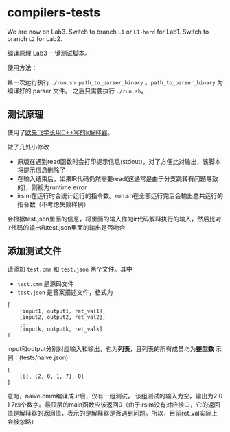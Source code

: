 # compilers-tests

We are now on Lab3. Switch to branch `L1` or `L1-hard` for Lab1. Switch to branch `L2` for Lab2.

编译原理 Lab3 一键测试脚本。

使用方法：

第一次运行执行 `./run.sh path_to_parser_binary` 。`path_to_parser_binary` 为编译好的 parser 文件。 
之后只需要执行 `./run.sh`。 

## 测试原理

使用了[欧先飞学长用C++写的ir解释器](https://www.github.com/wierton/irsim)。

做了几处小修改

- 原版在遇到read函数时会打印提示信息(stdout)，对了方便比对输出，该脚本将提示信息删除了
- 在输入结束后，如果IR代码仍然需要read(这通常是由于分支跳转有问题导致的)，则视为runtime error
- irsim在运行时会统计运行的指令数。run.sh在全部运行完后会输出总共运行的指令数（不考虑失败样例）

会根据test.json里面的信息，将里面的输入作为ir代码解释执行的输入，然后比对ir代码的输出和test.json里面的输出是否吻合

## 添加测试文件

请添加 `test.cmm` 和 `test.json` 两个文件。其中

* `test.cmm` 是源码文件
* `test.json` 是答案描述文件，格式为

```
[
    [input1, output1, ret_val1],
    [input2, output2, ret_val2],
    ...
    [inputk, outputk, ret_valk]
]
```
input和output分别对应输入和输出，也为**列表**，且列表的所有成员均为**整型数**
示例：(tests/naive.json)
```
[
    [[], [2, 0, 1, 7], 0]
]
```
意为，naive.cmm编译成.ir后，仅有一组测试，
该组测试的输入为空，输出为2 0 1 7四个数字。最顶层的main函数应该返回0（由于irsim没有对应接口，它的返回值是解释器的返回值，表示的是解释器是否遇到问题。所以，目前ret_val实际上会被忽略）

